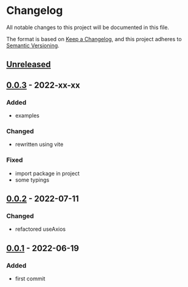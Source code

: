 # Changelog

All notable changes to this project will be documented in this file.

The format is based on [Keep a Changelog](https://keepachangelog.com/en/1.0.0/), and this project adheres to [Semantic Versioning](https://semver.org/spec/v2.0.0.html).

## [Unreleased]

## [0.0.3] - 2022-xx-xx

### Added

- examples

### Changed

- rewritten using vite

### Fixed

- import package in project
- some typings

## [0.0.2] - 2022-07-11

### Changed

- refactored useAxios

## [0.0.1] - 2022-06-19

### Added

- first commit

[Unreleased]: https://github.com/drpiou/react-axios/compare/v0.0.3...HEAD
[0.0.3]: https://github.com/drpiou/react-axios/compare/v0.0.2...v0.0.3
[0.0.2]: https://github.com/drpiou/react-axios/compare/v0.0.1...v0.0.2
[0.0.1]: https://github.com/drpiou/react-axios/releases/tag/v0.0.1
